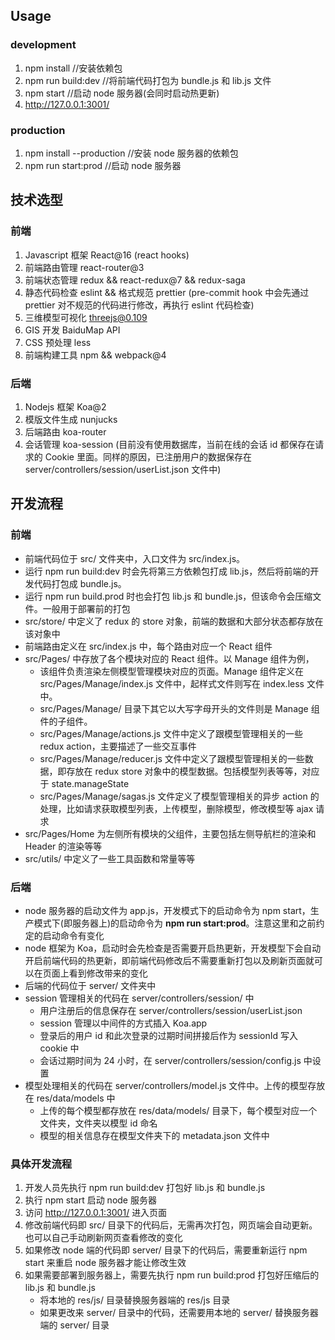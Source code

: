 ## Usage

### development

1. npm install //安装依赖包
2. npm run build:dev //将前端代码打包为 bundle.js 和 lib.js 文件
3. npm start //启动 node 服务器(会同时启动热更新)
4. http://127.0.0.1:3001/

### production

1. npm install --production //安装 node 服务器的依赖包
2. npm run start:prod //启动 node 服务器

## 技术选型

### 前端

1. Javascript 框架 React@16 (react hooks)
2. 前端路由管理 react-router@3
3. 前端状态管理 redux && react-redux@7 && redux-saga
4. 静态代码检查 eslint && 格式规范 prettier (pre-commit hook 中会先通过 prettier 对不规范的代码进行修改，再执行 eslint 代码检查)
5. 三维模型可视化 threejs@0.109
6. GIS 开发 BaiduMap API
7. CSS 预处理 less
8. 前端构建工具 npm && webpack@4

### 后端

1. Nodejs 框架 Koa@2
2. 模版文件生成 nunjucks
3. 后端路由 koa-router
4. 会话管理 koa-session (目前没有使用数据库，当前在线的会话 id 都保存在请求的 Cookie 里面。同样的原因，已注册用户的数据保存在 server/controllers/session/userList.json 文件中)

## 开发流程

### 前端

-   前端代码位于 src/ 文件夹中，入口文件为 src/index.js。
-   运行 npm run build:dev 时会先将第三方依赖包打成 lib.js，然后将前端的开发代码打包成 bundle.js。
-   运行 npm run build.prod 时也会打包 lib.js 和 bundle.js，但该命令会压缩文件。一般用于部署前的打包
-   src/store/ 中定义了 redux 的 store 对象，前端的数据和大部分状态都存放在该对象中
-   前端路由定义在 src/index.js 中，每个路由对应一个 React 组件
-   src/Pages/ 中存放了各个模块对应的 React 组件。以 Manage 组件为例，
    -   该组件负责渲染左侧模型管理模块对应的页面。Manage 组件定义在 src/Pages/Manage/index.js 文件中，起样式文件则写在 index.less 文件中。
    -   src/Pages/Manage/ 目录下其它以大写字母开头的文件则是 Manage 组件的子组件。
    -   src/Pages/Manage/actions.js 文件中定义了跟模型管理相关的一些 redux action，主要描述了一些交互事件
    -   src/Pages/Manage/reducer.js 文件中定义了跟模型管理相关的一些数据，即存放在 redux store 对象中的模型数据。包括模型列表等等，对应于 state.manageState
    -   src/Pages/Manage/sagas.js 文件定义了模型管理相关的异步 action 的处理，比如请求获取模型列表，上传模型，删除模型，修改模型等 ajax 请求
-   src/Pages/Home 为左侧所有模块的父组件，主要包括左侧导航栏的渲染和 Header 的渲染等等
-   src/utils/ 中定义了一些工具函数和常量等等

### 后端

-   node 服务器的启动文件为 app.js，开发模式下的启动命令为 npm start，生产模式下(即服务器上)的启动命令为 **npm run start:prod**。注意这里和之前约定的启动命令有变化
-   node 框架为 Koa，启动时会先检查是否需要开启热更新，开发模型下会自动开启前端代码的热更新，即前端代码修改后不需要重新打包以及刷新页面就可以在页面上看到修改带来的变化
-   后端的代码位于 server/ 文件夹中
-   session 管理相关的代码在 server/controllers/session/ 中
    -   用户注册后的信息保存在 server/controllers/session/userList.json
    -   session 管理以中间件的方式插入 Koa.app
    -   登录后的用户 id 和此次登录的过期时间拼接后作为 sessionId 写入 cookie 中
    -   会话过期时间为 24 小时，在 server/controllers/session/config.js 中设置
-   模型处理相关的代码在 server/controllers/model.js 文件中。上传的模型存放在 res/data/models 中
    -   上传的每个模型都存放在 res/data/models/ 目录下，每个模型对应一个文件夹，文件夹以模型 id 命名
    -   模型的相关信息存在模型文件夹下的 metadata.json 文件中

### 具体开发流程

1. 开发人员先执行 npm run build:dev 打包好 lib.js 和 bundle.js
2. 执行 npm start 启动 node 服务器
3. 访问 http://127.0.0.1:3001/ 进入页面
4. 修改前端代码即 src/ 目录下的代码后，无需再次打包，网页端会自动更新。也可以自己手动刷新网页查看修改的变化
5. 如果修改 node 端的代码即 server/ 目录下的代码后，需要重新运行 npm start 来重启 node 服务器才能让修改生效
6. 如果需要部署到服务器上，需要先执行 npm run build:prod 打包好压缩后的 lib.js 和 bundle.js
    - 将本地的 res/js/ 目录替换服务器端的 res/js 目录
    - 如果更改来 server/ 目录中的代码，还需要用本地的 server/ 替换服务器端的 server/ 目录
